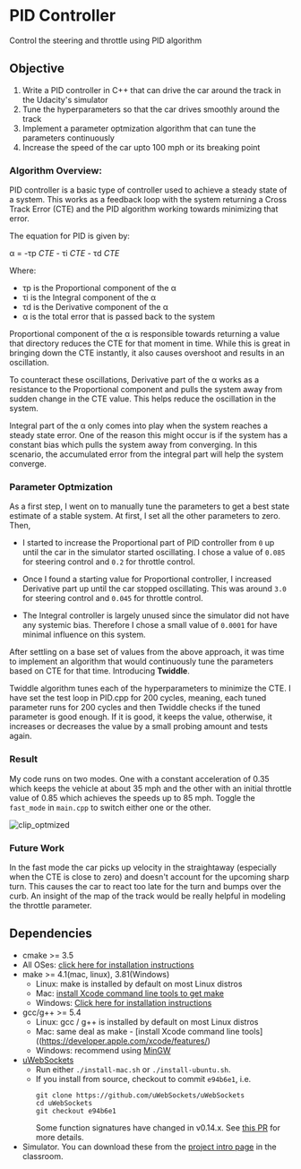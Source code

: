 # PID Controller
Control the steering and throttle using PID algorithm

## Objective
1. Write a PID controller in C++ that can drive the car around the track in the Udacity's simulator
2. Tune the hyperparameters so that the car drives smoothly around the track
3. Implement a parameter optmization algorithm that can tune the parameters continuously
4. Increase the speed of the car upto 100 mph or its breaking point

### Algorithm Overview:
PID controller is a basic type of controller used to achieve a steady state of a system. This works as a feedback loop with the system returning a Cross Track Error (CTE) and the PID algorithm working towards minimizing that error.

The equation for PID is given by:

&alpha; = -&tau;</sub>p _CTE_  - &tau;</sub>i _CTE_ - &tau;</sub>d _CTE_

Where:
 - &tau;</sub>p is the Proportional component of the &alpha;
 - &tau;</sub>i is the Integral component of the &alpha;
 - &tau;</sub>d is the Derivative component of the &alpha;  
 - &alpha; is the total error that is passed back to the system


Proportional component of the &alpha; is responsible towards returning a value that directory reduces
the CTE for that moment in time. While this is great in bringing down the CTE instantly, it also causes overshoot and results in an oscillation.   

To counteract these oscillations, Derivative part of the &alpha; works as a resistance to the Proportional component and pulls the system away from sudden change in the CTE value. This helps reduce the oscillation in the system.

Integral part of the &alpha; only comes into play when the system reaches a steady state error. One of the reason this might occur is if the system has a constant bias which pulls the system away from converging. In this scenario, the accumulated error from the integral part will help the system converge.

### Parameter Optmization

As a first step, I went on to manually tune the parameters to get a best state estimate of a stable system. At first, I set all the other parameters to zero. Then,
- I started to increase the Proportional part of PID controller from `0` up until the car in the simulator started oscillating. I chose a value of `0.085` for steering control and `0.2` for throttle control.

- Once I found a starting value for Proportional controller, I increased Derivative part up until the car stopped oscillating. This was around `3.0` for steering control and `0.045` for throttle control.

- The Integral controller is largely unused since the simulator did not have any systemic bias. Therefore I chose a small value of `0.0001` for have minimal influence on this system.

After settling on a base set of values from the above approach, it was time to implement an algorithm that would continuously tune the parameters based on CTE for that time. Introducing **Twiddle**.

Twiddle algorithm tunes each of the hyperparameters to minimize the CTE. I have set the test loop in PID.cpp for 200 cycles, meaning, each tuned parameter runs for 200 cycles and then Twiddle checks if the tuned parameter is good enough. If it is good, it keeps the value, otherwise, it increases or decreases the value by a small probing amount and tests again.

### Result

My code runs on two modes. One with a constant acceleration of 0.35 which keeps the vehicle at about 35 mph and the other with an initial throttle value of 0.85 which achieves the speeds up to 85 mph. Toggle the `fast_mode` in `main.cpp` to switch either one or the other.

![clip_optmized](https://user-images.githubusercontent.com/8539470/95699192-d0ae6700-0c11-11eb-9a05-474314bed6bf.gif)

### Future Work

In the fast mode the car picks up velocity in the straightaway (especially when the CTE is close to zero) and doesn't account for the upcoming sharp turn. This causes the car to react too late for the turn and bumps over the curb. An insight of the map of the track would be really helpful in modeling the throttle parameter.

## Dependencies

* cmake >= 3.5
 * All OSes: [click here for installation instructions](https://cmake.org/install/)
* make >= 4.1(mac, linux), 3.81(Windows)
  * Linux: make is installed by default on most Linux distros
  * Mac: [install Xcode command line tools to get make](https://developer.apple.com/xcode/features/)
  * Windows: [Click here for installation instructions](http://gnuwin32.sourceforge.net/packages/make.htm)
* gcc/g++ >= 5.4
  * Linux: gcc / g++ is installed by default on most Linux distros
  * Mac: same deal as make - [install Xcode command line tools]((https://developer.apple.com/xcode/features/)
  * Windows: recommend using [MinGW](http://www.mingw.org/)
* [uWebSockets](https://github.com/uWebSockets/uWebSockets)
  * Run either `./install-mac.sh` or `./install-ubuntu.sh`.
  * If you install from source, checkout to commit `e94b6e1`, i.e.
    ```
    git clone https://github.com/uWebSockets/uWebSockets
    cd uWebSockets
    git checkout e94b6e1
    ```
    Some function signatures have changed in v0.14.x. See [this PR](https://github.com/udacity/CarND-MPC-Project/pull/3) for more details.
* Simulator. You can download these from the [project intro page](https://github.com/udacity/self-driving-car-sim/releases) in the classroom.
